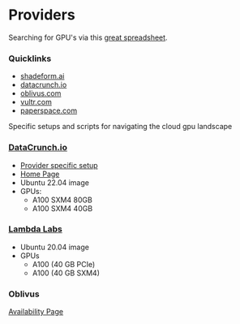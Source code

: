 # Providers

Searching for GPU's via this [great spreadsheet](https://fullstackdeeplearning.com/cloud-gpus/).

### Quicklinks

- [shadeform.ai](https://platform.shadeform.ai/)
- [datacrunch.io](https://cloud.datacrunch.io/dashboard/deploy-server/)
- [oblivus.com](https://console.oblivus.com/dashboard/oblivuscloud/deploy/)
- [vultr.com](https://my.vultr.com/deploy/)
- [paperspace.com](https://console.paperspace.com/bryfry/machines/create)

Specific setups and scripts for navigating the cloud gpu landscape

### [DataCrunch.io](./datacrunch/README.md)

- [Provider specific setup](./datacrunch/setup.sh)
- [Home Page](https://datacrunch.io)
- Ubuntu 22.04 image
- GPUs:
  - A100 SXM4 80GB
  - A100 SXM4 40GB

### [Lambda Labs](https://cloud.lambdalabs.com)

- Ubuntu 20.04 image
- GPUs 
  - A100 (40 GB PCIe)
  - A100 (40 GB SXM4)


### Oblivus

[Availability Page](https://console.oblivus.com/dashboard/availability/gpu/)
